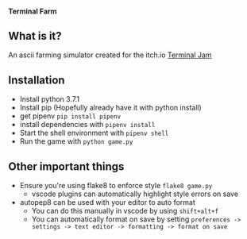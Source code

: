 #### Terminal Farm

## What is it?
An ascii farming simulator created for the itch.io [Terminal Jam](https://itch.io/jam/terminal-jam)

## Installation
* Install python 3.7.1
* Install pip (Hopefully already have it with python install)
* get pipenv `pip install pipenv`
* install dependencies with `pipenv install`
* Start the shell environment with `pipenv shell`
* Run the game with `python game.py`

## Other important things
* Ensure you're using flake8 to enforce style `flake8 game.py`
    * vscode plugins can automatically highlight style errors on save
* autopep8 can be used with your editor to auto format
    * You can do this manually in vscode by using `shift+alt+f`
    * You can automatically format on save by setting `preferences -> settings -> text editor -> formatting -> format on save`